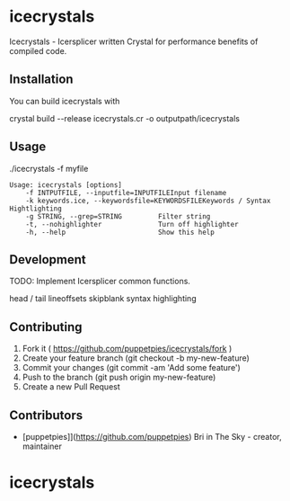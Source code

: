 # icecrystals

Icecrystals - Icersplicer written Crystal for performance benefits of compiled code.

## Installation

You can build icecrystals with

crystal build --release icecrystals.cr -o outputpath/icecrystals

## Usage

./icecrystals -f myfile

````
Usage: icecrystals [options]
    -f INTPUTFILE, --inputfile=INPUTFILEInput filename
    -k keywords.ice, --keywordsfile=KEYWORDSFILEKeywords / Syntax Hightlighting
    -g STRING, --grep=STRING         Filter string
    -t, --nohighlighter              Turn off highlighter
    -h, --help                       Show this help
````

## Development

TODO: Implement Icersplicer common functions.

head / tail
lineoffsets
skipblank
syntax highlighting

## Contributing

1. Fork it ( https://github.com/puppetpies/icecrystals/fork )
2. Create your feature branch (git checkout -b my-new-feature)
3. Commit your changes (git commit -am 'Add some feature')
4. Push to the branch (git push origin my-new-feature)
5. Create a new Pull Request

## Contributors

- [puppetpies]](https://github.com/puppetpies) Bri in The Sky - creator, maintainer
# icecrystals
